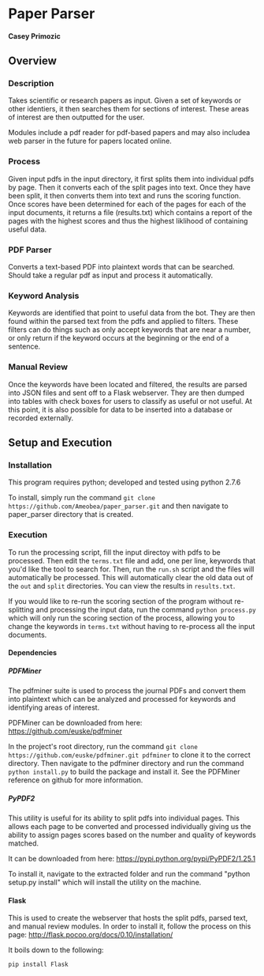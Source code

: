 # Paper Parser
#### Casey Primozic

## Overview

### Description
Takes scientific or research papers as input.  Given a set of keywords or other identiers, it then searches them for sections of interest.  These areas of interest are then outputted for the user.  

Modules include a pdf reader for pdf-based papers and may also includea web parser in the future for papers located online.  

### Process
Given input pdfs in the input directory, it first splits them into individual pdfs by page.  Then it converts each of the split pages into text.  Once they have been split, it then converts them into text and runs the scoring function.  Once scores have been determined for each of the pages for each of the input documents, it returns a file (results.txt) which contains a report of the pages with the highest scores and thus the highest liklihood of containing useful data.

### PDF Parser
Converts a text-based PDF into plaintext words that can be searched.  Should take a regular pdf as input and process it automatically.

### Keyword Analysis
Keywords are identified that point to useful data from the bot.  They are then found within the parsed text from the pdfs and applied to filters.  These filters can do things such as only accept keywords that are near a number, or only return if the keyword occurs at the beginning or the end of a sentence.

### Manual Review
Once the keywords have been located and filtered, the results are parsed into JSON files and sent off to a Flask webserver.  They are then dumped into tables with check boxes for users to classify as useful or not useful.  At this point, it is also possible for data to be inserted into a database or recorded externally.

## Setup and Execution

### Installation
This program requires python; developed and tested using python 2.7.6

To install, simply run the command `git clone https://github.com/Ameobea/paper_parser.git` and then navigate to paper_parser directory that is created.

### Execution
To run the processing script, fill the input directoy with pdfs to be processed.  Then edit the `terms.txt` file and add, one per line, keywords that you'd like the tool to search for.  Then, run the `run.sh` script and the files will automatically be processed.  This will automatically clear the old data out of the `out` and `split` directories.  You can view the results in `results.txt`.

If you would like to re-run the scoring section of the program without re-splitting and processing the input data, run the command `python process.py` which will only run the scoring section of the process, allowing you to change the keywords in `terms.txt` without having to re-process all the input documents.

#### Dependencies
##### PDFMiner
The pdfminer suite is used to process the journal PDFs and convert them into plaintext which can be analyzed and processed for keywords and identifying areas of interest.  

PDFMiner can be downloaded from here: https://github.com/euske/pdfminer

In the project's root directory, run the command `git clone https://github.com/euske/pdfminer.git pdfminer` to clone it to the correct directory.  Then navigate to the pdfminer directory and run the command `python install.py` to build the package and install it.  See the PDFMiner reference on github for more information.  

##### PyPDF2
This utility is useful for its ability to split pdfs into individual pages.  This allows each page to be converted and processed individually giving us the ability to assign pages scores based on the number and quality of keywords matched.  

It can be downloaded from here: https://pypi.python.org/pypi/PyPDF2/1.25.1

To install it, navigate to the extracted folder and run the command "python setup.py install" which will install the utility on the machine.  

#### Flask
This is used to create the webserver that hosts the split pdfs, parsed text, and manual review modules.  In order to install it, follow the process on this page: http://flask.pocoo.org/docs/0.10/installation/

It boils down to the following:

`pip install Flask`
